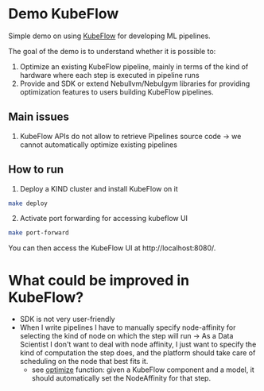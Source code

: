 # Demo KubeFlow
Simple demo on using [KubeFlow](https://www.kubeflow.org/) for developing ML pipelines.

The goal of the demo is to understand whether it is possible to:

1. Optimize an existing KubeFlow pipeline, mainly in terms of the kind of hardware where
each step is executed in pipeline runs
2. Provide and SDK or extend Nebullvm/Nebulgym libraries for providing optimization features
to users building KubeFlow pipelines.


## Main issues
1. KubeFlow APIs do not allow to retrieve Pipelines source code -> we cannot automatically optimize existing pipelines


## How to run
1. Deploy a KIND cluster and install KubeFlow on it
 
```bash
make deploy
```

2. Activate port forwarding for accessing kubeflow UI
```bash
make port-forward
```
You can then access the KubeFlow UI at http://localhost:8080/.


# What could be improved in KubeFlow?
- SDK is not very user-friendly
- When I write pipelines I have to manually specify node-affinity for selecting the kind of node on which the 
step will run -> As a Data Scientist I don't want to deal with node affinity, I just want to specify the kind 
of computation the step does, and the platform should take care of scheduling on the node that best fits it.
    - see [optimize](nebulnetes/__init__.py) function: given a KubeFlow component and a model, it should automatically
    set the NodeAffinity for that step.
